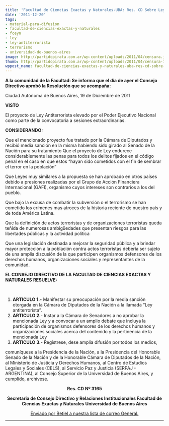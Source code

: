 ```yaml
---
title: 'Facultad de Ciencias Exactas y Naturales-UBA: Res. CD Sobre Ley Antiterrorista'
date: '2011-12-20'
tags:
- material-para-difusion
- facultad-de-ciencias-exactas-y-naturales
- fceyn
- ley
- ley-antiterrorista
- terrorismo
- universidad-de-buenos-aires
image: http://partidopirata.com.ar/wp-content/uploads/2011/04/censura.jpg
thumb: http://partidopirata.com.ar/wp-content/uploads/2011/04/censura-150x150.jpg
wppost_name: facultad-de-ciencias-exactas-y-naturales-uba-res-cd-sobre-ley-antiterrorista
---
```


<strong>A la comunidad de la Facultad: Se informa que el día de ayer el Consejo Directivo aprobó la Resolución que se acompaña:</strong>

Ciudad Autónoma de Buenos Aires, 19 de Diciembre de 2011

<strong>VISTO</strong>

El proyecto de Ley Antiterrorista elevado por el Poder Ejecutivo Nacional como parte de la convocatoria a sesiones extraordinarias.

<strong>CONSIDERANDO:</strong>

Que el mencionado proyecto fue tratado por la Cámara de Diputados y recibió media sanción en la misma habiendo sido girado al Senado de la Nación para su tratamiento Que el proyecto de Ley endurece considerablemente las penas para todos los delitos fijados en el código penal en el caso en que estos “hayan sido cometidos con el fin de sembrar el terror en la población”

Que Leyes muy similares a la propuesta se han aprobado en otros países debido a presiones realizadas por el Grupo de Acción Financiera Internacional (GAFI), organismo cuyos intereses son contrarios a los del pueblo.

Que bajo la excusa de combatir la subversión o el terrorismo se han cometido los crímenes mas atroces de la historia reciente de nuestro país y de toda América Latina.

Que la definición de actos terroristas y de organizaciones terroristas queda teñida de numerosas ambigüedades que presentan riesgos para las libertades públicas y la actividad política

Que una legislación destinada a mejorar la seguridad pública y a brindar mayor protección a la población contra actos terroristas debería ser sujeto de una amplia discusión de la que participen organismos defensores de los derechos humanos, organizaciones sociales y representantes de la comunidad.

<strong>EL CONSEJO DIRECTIVO DE LA FACULTAD DE CIENCIAS EXACTAS Y NATURALES</strong> <strong>RESUELVE:</strong>

&nbsp;
<ol>
	<li><strong>ARTICULO 1.-</strong> Manifestar su preocupación por la media sanción otorgada en la Cámara de Diputados de la Nación a la llamada “Ley antiterrorista”.</li>
	<li><strong>ARTICULO 2.</strong>- Instar a la Cámara de Senadores a no aprobar la mencionada Ley y a convocar a un amplio debate que incluya la participación de organismos defensores de los derechos humanos y organizaciones sociales acerca del contenido y la pertinencia de la mencionada Ley</li>
	<li><strong>ARTICULO 3.</strong>- Regístrese, dese amplia difusión por todos los medios,</li>
</ol>
comuníquese a la Presidencia de la Nación, a la Presidencia del Honorable Senado de la Nación y de la Honorable Cámara de Diputados de la Nación, al Ministerio de Justicia y Derechos Humanos, al Centro de Estudios Legales y Sociales (CELS), al Servicio Paz y Justicia (SERPAJ - ARGENTINA), al Consejo Superior de la Universidad de Buenos Aires, y cumplido, archívese.
<p style="text-align: center;"><strong>Res. CD Nº 3165</strong></p>
<p style="text-align: center;"><strong>Secretaria de Consejo Directivo y Relaciones Institucionales Facultad de Ciencias Exactas y Naturales</strong>
<strong> Universidad de Buenos Aires</strong></p>
<p style="text-align: center;"><a href="http://lists.partidopirata.com.ar/pipermail/general-partidopirata.com.ar/2011-December/013892.html" target="_blank">Enviado por Betiel a nuestra lista de correo General.</a></p>


<hr />
